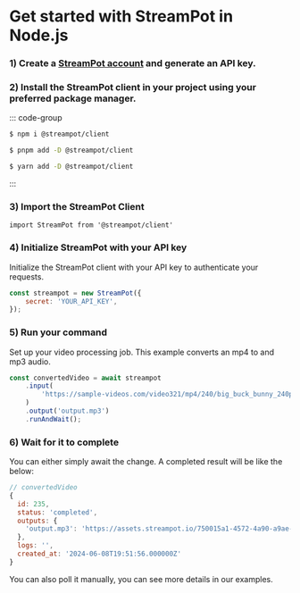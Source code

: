 # Get started with StreamPot in Node.js

### 1) Create a [StreamPot account](https://streampot.io/register) and generate an API key.

### 2) Install the StreamPot client in your project using your preferred package manager.

::: code-group

```sh [npm]
$ npm i @streampot/client
```

```sh [pnpm]
$ pnpm add -D @streampot/client
```

```sh [yarn]
$ yarn add -D @streampot/client
```

:::

### 3) Import the StreamPot Client

`import StreamPot from '@streampot/client'`

### 4) Initialize StreamPot with your API key

Initialize the StreamPot client with your API key to authenticate your requests.

```js
const streampot = new StreamPot({
    secret: 'YOUR_API_KEY',
});
```

### 5) Run your command

Set up your video processing job. This example converts an mp4 to and mp3 audio.

```js
const convertedVideo = await streampot
    .input(
        'https://sample-videos.com/video321/mp4/240/big_buck_bunny_240p_1mb.mp4'
    )
    .output('output.mp3')
    .runAndWait();
```

### 6) Wait for it to complete

You can either simply await the change. A completed result will be like the below:

```js
// convertedVideo
{
  id: 235,
  status: 'completed',
  outputs: {
    'output.mp3': 'https://assets.streampot.io/750015a1-4572-4a90-a9ae-f6c9a1be8370-output.mp3'
  },
  logs: '',
  created_at: '2024-06-08T19:51:56.000000Z'
}
```

You can also poll it manually, you can see more details in our examples.
